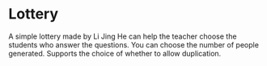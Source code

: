 # Lottery
A simple lottery made by Li Jing
He can help the teacher choose the students who answer the questions. 
You can choose the number of people generated. 
Supports the choice of whether to allow duplication. 
